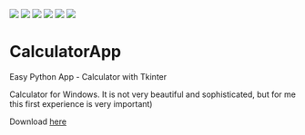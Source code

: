![](https://img.shields.io/github/workflow/status/yourun-proger/calculatorapp/Build/main)
![](https://github.com/Yourun-proger/CalculatorApp/actions/workflows/build.yml/badge.svg)
![](https://img.shields.io/github/release-date/YOurun-Proger/CalculatorApp)
![](https://img.shields.io/github/v/release/Yourun-Proger/CalculatorApp)
![](https://img.shields.io/github/v/tag/Yourun-Proger/CalculatorApp)
![](https://img.shields.io/github/downloads/Yourun-Proger/CalculatorApp/total)
# CalculatorApp
Easy Python App -  Calculator with Tkinter

Calculator for Windows. It is not very beautiful and sophisticated, but for me this first experience is very important)

Download [here](https://github.com/Yourun-proger/CalculatorApp/releases/download/v1.0/calculator.exe)
